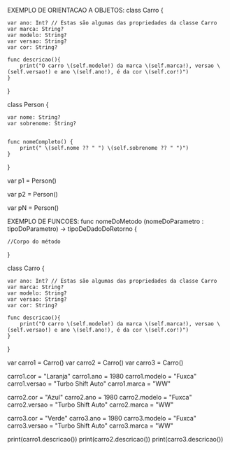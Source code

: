 EXEMPLO DE ORIENTACAO A OBJETOS:
class Carro {

    var ano: Int? // Estas são algumas das propriedades da classe Carro
    var marca: String?
    var modelo: String?
    var versao: String?
    var cor: String?
    
    func descricao(){
        print("O carro \(self.modelo!) da marca \(self.marca!), versao \(self.versao!) e ano \(self.ano!), é da cor \(self.cor!)")
    }

}


class Person { 

    
    var nome: String?
    var sobrenome: String?
     
    
    func nomeCompleto() {
        print(" \(self.nome ?? " ") \(self.sobrenome ?? " ")")
    }
    
}

var p1 = Person()

var p2 = Person()

var pN = Person()

EXEMPLO DE FUNCOES:
func nomeDoMetodo (nomeDoParametro : tipoDoParametro) -> tipoDeDadoDoRetorno {

    //Corpo do método
    
}


class Carro {

    var ano: Int? // Estas são algumas das propriedades da classe Carro
    var marca: String?
    var modelo: String?
    var versao: String?
    var cor: String?
    
    func descricao(){
        print("O carro \(self.modelo!) da marca \(self.marca!), versao \(self.versao!) e ano \(self.ano!), é da cor \(self.cor!)")
    }

}


var carro1 = Carro()
var carro2 = Carro()
var carro3 = Carro()


carro1.cor = "Laranja"
carro1.ano = 1980
carro1.modelo = "Fuxca"
carro1.versao = "Turbo Shift Auto"
carro1.marca = "WW"

carro2.cor = "Azul"
carro2.ano = 1980
carro2.modelo = "Fuxca"
carro2.versao = "Turbo Shift Auto"
carro2.marca = "WW"

carro3.cor = "Verde"
carro3.ano = 1980
carro3.modelo = "Fuxca"
carro3.versao = "Turbo Shift Auto"
carro3.marca = "WW"

print(carro1.descricao())
print(carro2.descricao())
print(carro3.descricao())

    
